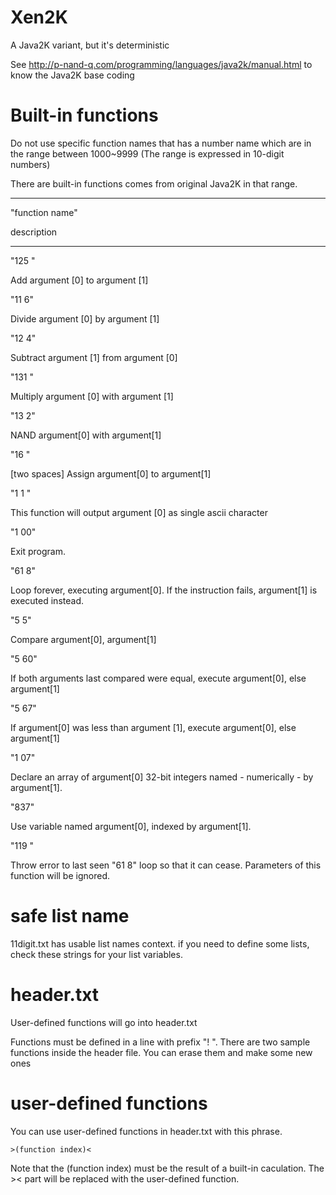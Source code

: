 # Xen2K
A Java2K variant, but it's deterministic

See http://p-nand-q.com/programming/languages/java2k/manual.html to know the Java2K base coding

# Built-in functions

Do not use specific function names that has a number name which are in the range between 1000~9999 (The range is expressed in 10-digit numbers)

There are built-in functions comes from original Java2K in that range.

----

"function name"

description

----

"125 "

Add argument [0] to argument [1]

"11 6"

Divide argument [0] by argument [1]

"12 4"

Subtract argument [1] from argument [0]

"131 "

Multiply argument [0] with argument [1]

"13 2"

NAND argument[0] with argument[1]

"16  "

[two spaces] Assign argument[0] to argument[1]

"1 1 "

This function will output argument [0] as single ascii character

"1 00"

Exit program.

"61 8"

Loop forever, executing argument[0]. If the instruction fails, argument[1] is executed instead.

"5  5"

Compare argument[0], argument[1]

"5 60"

If both arguments last compared were equal, execute argument[0], else argument[1]

"5 67"

If argument[0] was less than argument [1], execute argument[0], else argument[1]

"1 07"

Declare an array of argument[0] 32-bit integers named - numerically - by argument[1].

"837"

Use variable named argument[0], indexed by argument[1].

"119 "

Throw error to last seen "61 8" loop so that it can cease. Parameters of this function will be ignored.

# safe list name

11digit.txt has usable list names context. if you need to define some lists, check these strings for your list variables.

# header.txt

User-defined functions will go into header.txt

Functions must be defined in a line with prefix "! ". There are two sample functions inside the header file. You can erase them and make some new ones

# user-defined functions

You can use user-defined functions in header.txt with this phrase.

    >(function index)<

Note that the (function index) must be the result of a built-in caculation. The >< part will be replaced with the user-defined function.